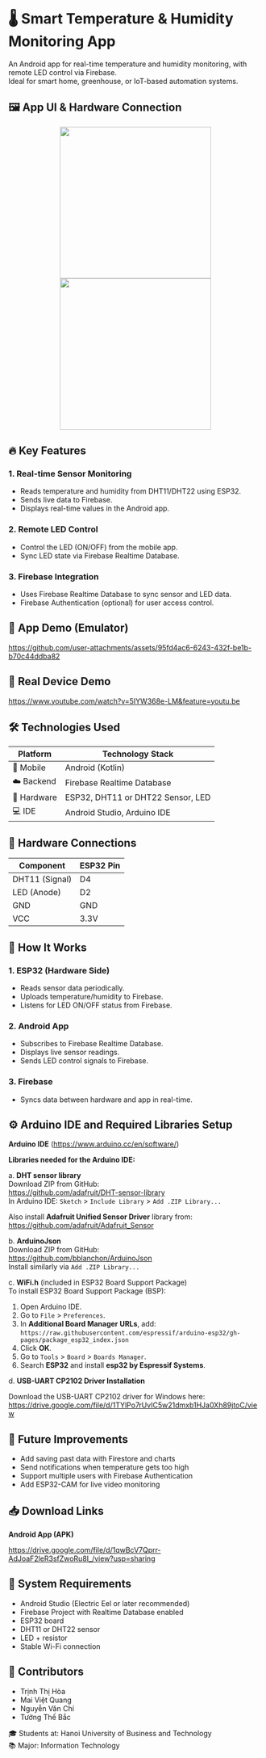 # 🌡️ Smart Temperature & Humidity Monitoring App

An Android app for real-time temperature and humidity monitoring, with remote LED control via Firebase.  
Ideal for smart home, greenhouse, or IoT-based automation systems.

## 🖼️ App UI & Hardware Connection
<p align="center">
  <img src="https://github.com/user-attachments/assets/d25d2651-401d-4d0e-a383-f60580671f62" width="300"/>
  <img src="https://github.com/user-attachments/assets/08b462bc-d23b-40d2-bd21-dcf6002a1333" width="300"/>
</p>

## 🔥 Key Features

### 1. Real-time Sensor Monitoring  
- Reads temperature and humidity from DHT11/DHT22 using ESP32.  
- Sends live data to Firebase.  
- Displays real-time values in the Android app.

### 2. Remote LED Control  
- Control the LED (ON/OFF) from the mobile app.  
- Sync LED state via Firebase Realtime Database.

### 3. Firebase Integration  
- Uses Firebase Realtime Database to sync sensor and LED data.  
- Firebase Authentication (optional) for user access control.
  
## 🎥 App Demo (Emulator)
https://github.com/user-attachments/assets/95fd4ac6-6243-432f-be1b-b70c44ddba82

## 🎥 Real Device Demo
https://www.youtube.com/watch?v=5IYW368e-LM&feature=youtu.be

## 🛠️ Technologies Used

| Platform      | Technology Stack                         |
|---------------|------------------------------------------|
| 📱 Mobile     | Android (Kotlin)                         |
| ☁️ Backend    | Firebase Realtime Database               |
| 🔌 Hardware   | ESP32, DHT11 or DHT22 Sensor, LED        |
| 💻 IDE        | Android Studio, Arduino IDE              |

## 🔌 Hardware Connections

| Component       | ESP32 Pin  |
|------------------|------------|
| DHT11 (Signal)   | D4         |
| LED (Anode)      | D2         |
| GND              | GND        |
| VCC              | 3.3V       |

## 📝 How It Works

### 1. ESP32 (Hardware Side)
- Reads sensor data periodically.
- Uploads temperature/humidity to Firebase.
- Listens for LED ON/OFF status from Firebase.

### 2. Android App
- Subscribes to Firebase Realtime Database.
- Displays live sensor readings.
- Sends LED control signals to Firebase.

### 3. Firebase
- Syncs data between hardware and app in real-time.
  
## ⚙️ Arduino IDE and Required Libraries Setup
**Arduino IDE** (https://www.arduino.cc/en/software/)  

**Libraries needed for the Arduino IDE:**

a. **DHT sensor library**  
Download ZIP from GitHub:  
https://github.com/adafruit/DHT-sensor-library  
In Arduino IDE: `Sketch` > `Include Library` > `Add .ZIP Library...`

Also install **Adafruit Unified Sensor Driver** library from:  
https://github.com/adafruit/Adafruit_Sensor

b. **ArduinoJson**  
Download ZIP from GitHub:  
https://github.com/bblanchon/ArduinoJson  
Install similarly via `Add .ZIP Library...`

c. **WiFi.h** (included in ESP32 Board Support Package)  
To install ESP32 Board Support Package (BSP):  
1. Open Arduino IDE.  
2. Go to `File` > `Preferences`.  
3. In **Additional Board Manager URLs**, add:  
`https://raw.githubusercontent.com/espressif/arduino-esp32/gh-pages/package_esp32_index.json`  
4. Click **OK**.  
5. Go to `Tools` > `Board` > `Boards Manager`.  
6. Search **ESP32** and install **esp32 by Espressif Systems**.

d.  **USB-UART CP2102 Driver Installation**

Download the USB-UART CP2102 driver for Windows here:  
https://drive.google.com/file/d/1TYlPo7rUvIC5w21dmxb1HJa0Xh89jtoC/view
## 🚀 Future Improvements

- Add saving past data with Firestore and charts  
- Send notifications when temperature gets too high  
- Support multiple users with Firebase Authentication  
- Add ESP32-CAM for live video monitoring

## 📥 Download Links
**Android App (APK)** 
   
https://drive.google.com/file/d/1qwBcV7Qprr-AdJoaF2leR3sfZwoRu8I_/view?usp=sharing

## 🧰 System Requirements

- Android Studio (Electric Eel or later recommended)  
- Firebase Project with Realtime Database enabled  
- ESP32 board  
- DHT11 or DHT22 sensor  
- LED + resistor  
- Stable Wi-Fi connection


## 👥 Contributors

- Trịnh Thị Hòa  
- Mai Việt Quang  
- Nguyễn Văn Chí  
- Tưởng Thế Bắc  

🎓 Students at: Hanoi University of Business and Technology  
📚 Major: Information Technology
